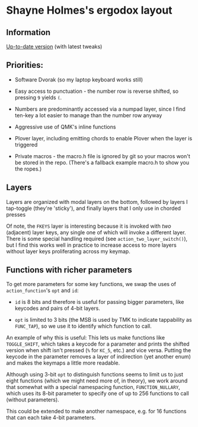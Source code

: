 # Shayne Holmes's ergodox layout

## Information

[Up-to-date version](https://github.com/shayneholmes/qmk_firmware/tree/shayneholmes/layouts/community/ergodox/shayneh)
(with latest tweaks)

## Priorities:

* Software Dvorak (so my laptop keyboard works still)

* Easy access to punctuation - the number row is reverse shifted, so pressing
  `9` yields `(`.

* Numbers are predominantly accessed via a numpad layer, since I find ten-key a
  lot easier to manage than the number row anyway

* Aggressive use of QMK's inline functions

* Plover layer, including emitting chords to enable Plover when the layer is
  triggered

* Private macros - the macro.h file is ignored by git so your macros won't be
  stored in the repo. (There's a fallback example macro.h to show you the
ropes.)

## Layers

Layers are organized with modal layers on the bottom, followed by layers I
tap-toggle (they're 'sticky'), and finally layers that I only use in chorded
presses

Of note, the `FKEYS` layer is interesting because it is invoked with _two_
(adjacent) layer keys, any single one of which will invoke a different layer.
There is some special handling required (see `action_two_layer_switch()`), but
I find this works well in practice to increase access to more layers without
layer keys proliferating across my keymap.

## Functions with richer parameters

To get more parameters for some key functions, we swap the uses of
`action_function`'s `opt` and `id`:

 - `id` is 8 bits and therefore is useful for passing bigger parameters, like
   keycodes and pairs of 4-bit layers.

 - `opt` is limited to 3 bits (the MSB is used by TMK to indicate tappability
   as `FUNC_TAP`), so we use it to identify which function to call.

An example of why this is useful: This lets us make functions like
`TOGGLE_SHIFT`, which takes a keycode for a parameter and prints the shifted
version when shift isn't pressed (`%` for `KC_5`, etc.) and vice versa. Putting
the keycode in the parameter removes a layer of indirection (yet another enum)
and makes the keymaps a little more readable.

Although using 3-bit `opt` to distinguish functions seems to limit us to just
eight functions (which we might need more of, in theory), we work around that
somewhat with a special namespacing function, `FUNCTION_NULLARY`, which uses
its 8-bit parameter to specify one of up to 256 functions to call (without
parameters).

This could be extended to make another namespace, e.g. for 16 functions that
can each take 4-bit parameters.
